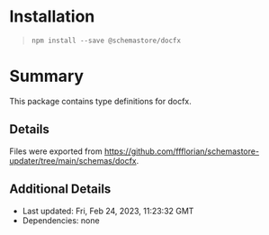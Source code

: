 # Installation
> `npm install --save @schemastore/docfx`

# Summary
This package contains type definitions for docfx.

## Details
Files were exported from https://github.com/ffflorian/schemastore-updater/tree/main/schemas/docfx.

## Additional Details
* Last updated: Fri, Feb 24, 2023, 11:23:32 GMT
* Dependencies: none
